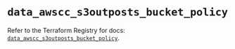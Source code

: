# `data_awscc_s3outposts_bucket_policy`

Refer to the Terraform Registry for docs: [`data_awscc_s3outposts_bucket_policy`](https://registry.terraform.io/providers/hashicorp/awscc/0.70.0/docs/data-sources/s3outposts_bucket_policy).
